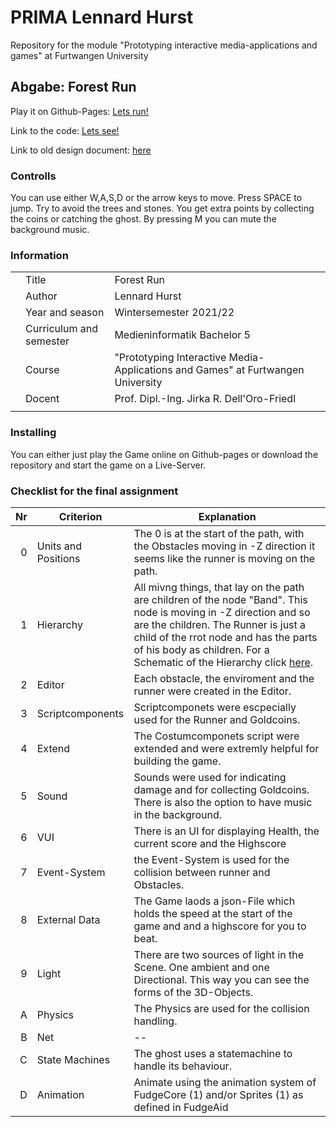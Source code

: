 # PRIMA Lennard Hurst
Repository for the module "Prototyping interactive media-applications and games" at Furtwangen University

## Abgabe: Forest Run
Play it on Github-Pages: <a href="https://lenhu404.github.io/primaWS2021/projects/ForestRun/index.html"> Lets run! </a>

Link to the code: <a href="https://github.com/LenHu404/primaWS2021/tree/main/projects/ForestRun/Script/Source"> Lets see! </a>

Link to old design document: <a href="https://1drv.ms/w/s!Apkox7XXqmWhhNJ-6gFDYS_fZ34s_A?e=nuOxXg"> here </a> 

### Controlls

You can use either W,A,S,D or the arrow keys to move. Press SPACE to jump.
Try to avoid the trees and stones. You get extra points by collecting the coins or catching the ghost.
By pressing M you can mute the background music.


<!-- ### Format 
- Include the runtime files of FUDGE used in your repository so they don't outdate.
- Bundle the design documentation in a single well formatted PDF-file.
- Create a README.md file in your PRIMA-Repository on Github including the following
  * Title: Forest Run
  * Author: Lennard Hurst
  * Year and season Wintersemester 2021/22
  * Curriculum and semester Medieninformatik bachelor 5
  * Course this development was created in (PRIMA) 
  * Docent
  - Link to the finished and executable application on Github-Pages
  - Link to the source code
  - Link to the design document
  - Description for users on how to interact
  - Description on how to install, if applicable (additional services, database etc.) 
  - A copy of the catalogue of criteria above, the right column replaced with very brief explanations and descriptions of the fullfullments of these criteria -->

### Information
|  |          |                                                                                                                           |
|---:|-------------------|---------------------------------------------------------------------------------------------------------------------|
|    | Title             | Forest Run                                                                                                          |
|    | Author            | Lennard Hurst                                                                                                       |
|    | Year and season   | Wintersemester 2021/22                                                                                              |
|    | Curriculum and semester | Medieninformatik Bachelor 5                                                                                   |
|    | Course            | "Prototyping Interactive Media-Applications and Games" at Furtwangen University                                     |
|    | Docent            | Prof. Dipl.-Ing. Jirka R. Dell'Oro-Friedl                                                                           |
|  |          |    

### Installing
You can either just play the Game online on Github-pages or download the repository and start the game on a Live-Server. 

### Checklist for the final assignment
| Nr | Criterion         | Explanation                                                                                                         |
|---:|-------------------|---------------------------------------------------------------------------------------------------------------------|
|  0 | Units and Positions | The 0 is at the start of the path, with the Obstacles moving in -Z direction it seems like the runner is moving on the path.                                  |
|  1 | Hierarchy         | All mivng things, that lay on the path are children of the node "Band". This node is moving in -Z direction and so are the children. The Runner is just a child of the rrot node and has the parts of his body as children. For a Schematic of the Hierarchy click <a href="https://lenhu404.github.io/primaWS2021/projects/ForestRun/Texture/hierarchy.png">here</a>.   |
|  2 | Editor            | Each obstacle, the enviroment and the runner were created in the Editor.            |
|  3 | Scriptcomponents  | Scriptcomponets were escpecially used for the Runner and Goldcoins.      |
|  4 | Extend            | The Costumcomponets script were extended and were extremly helpful for building the game.                        |
|  5 | Sound             | Sounds were used for indicating damage and for collecting Goldcoins. There is also the option to have music in the background.   |
|  6 | VUI               | There is an UI for displaying Health, the current score and the Highscore     |
|  7 | Event-System      | the Event-System is used for the collision between runner and Obstacles. |
|  8 | External Data     | The Game laods a json-File which holds the speed at the start of the game and and a highscore for you to beat.  |
|  9 | Light             | There are two sources of light in the Scene. One ambient and one Directional. This way you can see the forms of the 3D-Objects. |
|  A | Physics           | The Physics are used for the collision handling.               |
|  B | Net               | --                                                                      |
|  C | State Machines    | The ghost uses a statemachine to handle its behaviour.         |
|  D | Animation         | Animate using the animation system of FudgeCore (1) and/or Sprites (1) as defined in FudgeAid                           |



